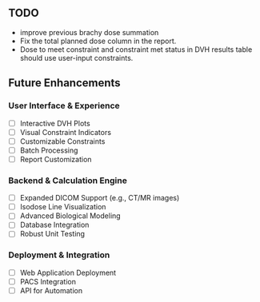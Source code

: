 ## TODO
- improve previous brachy dose summation
- Fix the total planned dose column in the report.
- Dose to meet constraint and constraint met status in DVH results table should use user-input constraints.

## Future Enhancements

### User Interface & Experience
- [ ] Interactive DVH Plots
- [ ] Visual Constraint Indicators
- [ ] Customizable Constraints
- [ ] Batch Processing
- [ ] Report Customization

### Backend & Calculation Engine
- [ ] Expanded DICOM Support (e.g., CT/MR images)
- [ ] Isodose Line Visualization
- [ ] Advanced Biological Modeling
- [ ] Database Integration
- [ ] Robust Unit Testing

### Deployment & Integration
- [ ] Web Application Deployment
- [ ] PACS Integration
- [ ] API for Automation
